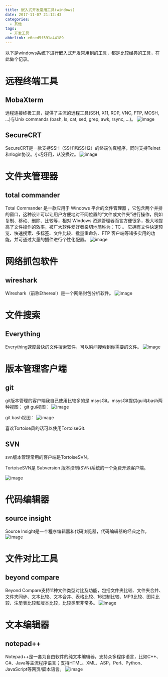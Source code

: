 ```yaml
---
title: 嵌入式开发常用工具(windows)
date: 2017-11-07 21:12:43
categories:
  - 其他
tags:
  - 开发工具
abbrlink: e6ced5f591a44189
---
```


以下是windows系统下进行嵌入式开发常用到的工具，都是比较经典的工具，在此做个记录。

# 远程终端工具

## MobaXterm

远程连接终极工具，提供了主流的远程工具(SSH, X11, RDP, VNC, FTP, MOSH, ...)与Unix commands (bash, ls, cat, sed, grep, awk, rsync, ...)。
![image](http://oxnimkw03.bkt.clouddn.com/MobaXterm.png)

## SecureCRT

SecureCRT是一款支持SSH（SSH1和SSH2）的终端仿真程序，同时支持Telnet和rlogin协议。小巧好用，从没换过。
![image](http://oxnimkw03.bkt.clouddn.com/secureCRT.png)

# 文件夹管理器

## total commander

Total Commander 是一款应用于 Windows 平台的文件管理器 ，它包含两个并排的窗口，这种设计可以让用户方便地对不同位置的“文件或文件夹”进行操作，例如复制、移动、删除、比较等，相对 Windows 资源管理器而言方便很多，极大地提高了文件操作的效率，被广大软件爱好者亲切地简称为：TC 。 它拥有文件快速预览、快速搜索、多标签、文件比较、批量重命名、FTP 客户端等诸多实用的功能，并可通过大量的插件进行个性化配置。
![image](http://oxnimkw03.bkt.clouddn.com/total_commander.png)


# 网络抓包软件 

## wireshark

Wireshark（前称Ethereal）是一个网络封包分析软件。
![image](http://oxnimkw03.bkt.clouddn.com/wireshark.png)

# 文件搜索

## Everything

Everything速度最快的文件搜索软件，可以瞬间搜索到你需要的文件。
![image](http://oxnimkw03.bkt.clouddn.com/everything.png)

# 版本管理客户端

## git

git版本管理的客户端我自己使用比较多的是 msysGit。msysGit提供gui与bash两种视图：
git gui视图：
![image](http://oxnimkw03.bkt.clouddn.com/msysgit-gui.png)

git bash视图：
![image](http://oxnimkw03.bkt.clouddn.com/msysgit-bash.png)


喜欢Tortoise风的话可以使用TortoiseGit.

## SVN

svn版本管理常用的客户端是TortoiseSVN。

TortoiseSVN是 Subversion 版本控制(SVN)系统的一个免费开源客户端。

![image](http://oxnimkw03.bkt.clouddn.com/tortoisesvn-shot.jpg)

# 代码编辑器

## source insight

Source Insight是一个程序编辑器和代码浏览器，代码编辑器的经典之作。
![image](http://oxnimkw03.bkt.clouddn.com/sourceInsight.png)

# 文件对比工具

## beyond compare
Beyond Compare支持11种文件类型对比及功能，包括文件夹比较、文件夹合并、文件夹同步、文本比较、文本合并、表格比较、16进制比较、MP3比较、图片比较、注册表比较和版本比较，比较类型非常多。
![image](http://oxnimkw03.bkt.clouddn.com/beyond_compare.png)

# 文本编辑器

## notepad++

Notepad++是一套为自由软件的纯文本编辑器，支持众多程序语言，比如C++、C#、Java等主流程序语言；支持HTML、XML、ASP，Perl、Python、JavaScript等网页/脚本语言。
![image](http://oxnimkw03.bkt.clouddn.com/notepad++.png)

